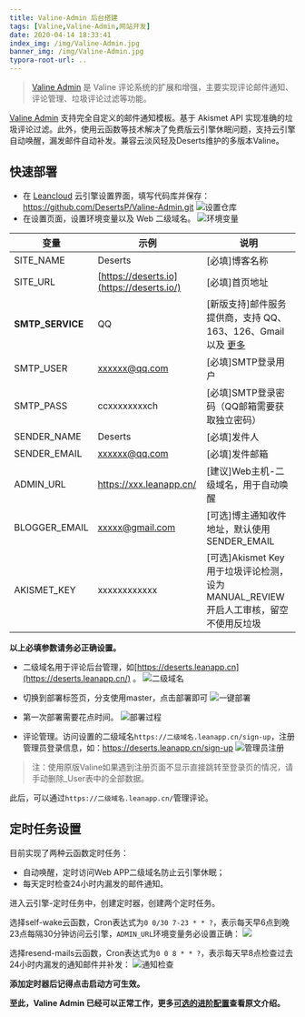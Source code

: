```yaml
---
title: Valine-Admin 后台搭建
tags: [Valine,Valine-Admin,网站开发]
date: 2020-04-14 18:33:41
index_img: /img/Valine-Admin.jpg
banner_img: /img/Valine-Admin.jpg
typora-root-url: ..
---
```

> [Valine Admin](https://github.com/DesertsP/Valine-Admin) 是 Valine 评论系统的扩展和增强，主要实现评论邮件通知、评论管理、垃圾评论过滤等功能。
<!-- more -->
[Valine Admin](https://github.com/DesertsP/Valine-Admin) 支持完全自定义的邮件通知模板。基于 Akismet API 实现准确的垃圾评论过滤。此外，使用云函数等技术解决了免费版云引擎休眠问题，支持云引擎自动唤醒，漏发邮件自动补发。兼容云淡风轻及Deserts维护的多版本Valine。
## 快速部署

- 在 [Leancloud](https://leancloud.cn/dashboard/#/apps) 云引擎设置界面，填写代码库并保存：<https://github.com/DesertsP/Valine-Admin.git>
![设置仓库](/img/1586763962331.jpg)
- 在设置页面，设置环境变量以及 Web 二级域名。
![环境变量](/img/1586764335298.jpg)

| 变量             | 示例                                      | 说明                                                         |
| ---------------- | ----------------------------------------- | ------------------------------------------------------------ |
| SITE_NAME        | Deserts                                   | [必填]博客名称                                               |
| SITE_URL         | [https://deserts.io](https://deserts.io/) | [必填]首页地址                                               |
| **SMTP_SERVICE** | QQ                                        | [新版支持]邮件服务提供商，支持 QQ、163、126、Gmail 以及 [更多](https://nodemailer.com/smtp/well-known/#supported-services) |
| SMTP_USER        | [xxxxxx@qq.com](mailto:xxxxxx@qq.com)     | [必填]SMTP登录用户                                           |
| SMTP_PASS        | ccxxxxxxxxch                              | [必填]SMTP登录密码（QQ邮箱需要获取独立密码）                 |
| SENDER_NAME      | Deserts                                   | [必填]发件人                                                 |
| SENDER_EMAIL     | [xxxxxx@qq.com](mailto:xxxxxx@qq.com)     | [必填]发件邮箱                                               |
| ADMIN_URL        | <https://xxx.leanapp.cn/>                 | [建议]Web主机-二级域名，用于自动唤醒                          |
| BLOGGER_EMAIL    | [xxxxx@gmail.com](mailto:xxxxx@gmail.com) | [可选]博主通知收件地址，默认使用SENDER_EMAIL                 |
| AKISMET_KEY      | xxxxxxxxxxxx                              | [可选]Akismet Key 用于垃圾评论检测，设为MANUAL_REVIEW开启人工审核，留空不使用反垃圾 |

**以上必填参数请务必正确设置。**

- 二级域名用于评论后台管理，如[https://deserts.leanapp.cn](https://deserts.leanapp.cn/) 。
![二级域名](/img/1586764344136.jpg)

- 切换到部署标签页，分支使用master，点击部署即可
![一键部署](/img/1586764501029.jpg)

- 第一次部署需要花点时间。
![部署过程](/img/1586764523793.jpg)

- 评论管理。访问设置的二级域名`https://二级域名.leanapp.cn/sign-up`，注册管理员登录信息，如：<https://deserts.leanapp.cn/sign-up>
 ![管理员注册](/img/1586764674233.jpg)

> 注：使用原版Valine如果遇到注册页面不显示直接跳转至登录页的情况，请手动删除_User表中的全部数据。

此后，可以通过`https://二级域名.leanapp.cn/`管理评论。

## 定时任务设置

目前实现了两种云函数定时任务：
- 自动唤醒，定时访问Web APP二级域名防止云引擎休眠；
- 每天定时检查24小时内漏发的邮件通知。

进入云引擎-定时任务中，创建定时器，创建两个定时任务。

选择self-wake云函数，Cron表达式为`0 0/30 7-23 * * ?`，表示每天早6点到晚23点每隔30分钟访问云引擎，`ADMIN_URL`环境变量务必设置正确：
![](/img/1586764761081.jpg)

选择resend-mails云函数，Cron表达式为`0 0 8 * * ?`，表示每天早8点检查过去24小时内漏发的通知邮件并补发：
![通知检查](/img/1586764769756.jpg)

**添加定时器后记得点击启动方可生效。**

**至此，Valine Admin 已经可以正常工作，更多[可选的进阶配置](https://github.com/DesertsP/Valine-Admin#至此valine-admin-已经可以正常工作更多以下是可选的进阶配置)查看原文介绍。**